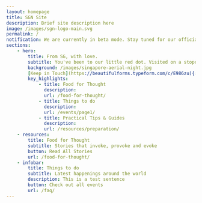 ```yaml
---
layout: homepage
title: SGN Site
description: Brief site description here
image: /images/sgn-logo-main.svg
permalink: /
notification: We are currently in beta mode. Stay tuned for our official launch, coming to you in 2020!
sections:
    - hero:
        title: From SG, with love.
        subtitle: You've been to our little red dot. Visited on a stopover, stayed a couple of months, lived here all your life. We want to get to know you. Connect you with others around the globe like yourself who share experiences of Singapore in one way or another. Join us, as we build our network. 
        background: /images/singapore-aerial-night.jpg
        [Keep in Touch](https://beautifulforms.typeform.com/c/E986zu){: .btn}
        key_highlights:
            - title: Food for Thought
              description: 
              url: /food-for-thought/
            - title: Things to do
              description: 
              url: /events/page1/
            - title: Practical Tips & Guides
              description: 
              url: /resources/preparation/
    - resources:
        title: Food for Thought
        subtitle: Stories that invoke, provoke and evoke
        button: Read All Stories  
        url: /food-for-thought/
    - infobar:
        title: Things to do
        subtitle: Latest happenings around the world
        description: This is a test sentence
        button: Check out all events
        url: /faq/
---
```

